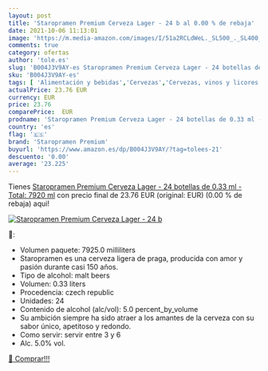 ```yaml
---
layout: post
title: 'Staropramen Premium Cerveza Lager - 24 b al 0.00 % de rebaja'
date: 2021-10-06 11:13:01
image: 'https://m.media-amazon.com/images/I/51a2RCLdWeL._SL500_._SL400_.jpg'
comments: true
category: ofertas
author: 'tole.es'
slug: 'B004J3V9AY-es Staropramen Premium Cerveza Lager - 24 botellas de 0.33 ml...'
sku: 'B004J3V9AY-es'
tags: [ 'Alimentación y bebidas','Cervezas','Cervezas, vinos y licores','cerveza','staropramen premium', ]
actualPrice: 23.76 EUR
currency: EUR
price: 23.76
comparePrice:  EUR
prodname: 'Staropramen Premium Cerveza Lager - 24 botellas de 0.33 ml - Total: 7920 ml'
country: 'es'
flag: '🇪🇸'
brand: 'Staropramen Premium'
buyurl: 'https://www.amazon.es/dp/B004J3V9AY/?tag=tolees-21'
descuento: '0.00'
average: '23.225'
---
```


Tienes [Staropramen Premium Cerveza Lager - 24 botellas de 0.33 ml - Total: 7920 ml](https://www.amazon.es/dp/B004J3V9AY/?tag=tolees-21) con precio final de  23.76 EUR (original:  EUR) (0.00 %  de rebaja) aqui!

[![Staropramen Premium Cerveza Lager - 24 b](https://m.media-amazon.com/images/I/51a2RCLdWeL._SL500_._SL400_.jpg)](https://www.amazon.es/dp/B004J3V9AY/?tag=tolees-21)

🔎:

- Volumen paquete: 7925.0 milliliters
- Staropramen es una cerveza ligera de praga, producida con amor y pasión durante casi 150 años.
- Tipo de alcohol: malt beers
- Volumen: 0.33 liters
- Procedencia: czech republic
- Unidades: 24
- Contenido de alcohol (alc/vol): 5.0 percent_by_volume
- Su ambición siempre ha sido atraer a los amantes de la cerveza con su sabor único, apetitoso y redondo.
- Como servir: servir entre 3 y 6
- Alc. 5.0% vol.

[🛒 Comprar!!!](https://www.amazon.es/dp/B004J3V9AY/?tag=tolees-21)
